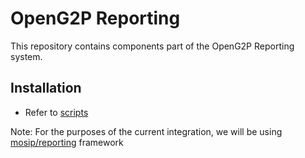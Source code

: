 # OpenG2P Reporting

This repository contains components part of the OpenG2P Reporting system.

## Installation

- Refer to [scripts](./scripts/)

Note: For the purposes of the current integration, we will be using
[mosip/reporting](https://github.com/mosip/reporting) framework
